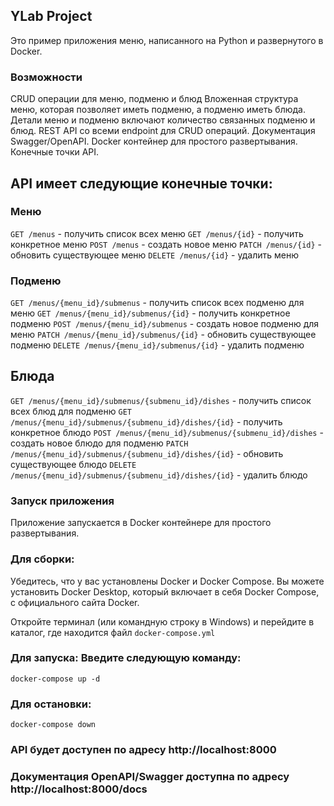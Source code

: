 ## YLab Project

Это пример приложения меню, написанного на Python и развернутого в Docker.

### Возможности
CRUD операции для меню, подменю и блюд
Вложенная структура меню, которая позволяет иметь подменю, а подменю иметь блюда.
Детали меню и подменю включают количество связанных подменю и блюд.
REST API со всеми endpoint для CRUD операций.
Документация Swagger/OpenAPI.
Docker контейнер для простого развертывания.
Конечные точки API.

## API имеет следующие конечные точки:

### Меню

`GET /menus` - получить список всех меню
`GET /menus/{id}` - получить конкретное меню
`POST /menus` - создать новое меню
`PATCH /menus/{id}` - обновить существующее меню
`DELETE /menus/{id}` - удалить меню

### Подменю

`GET /menus/{menu_id}/submenus` - получить список всех подменю для меню
`GET /menus/{menu_id}/submenus/{id}` - получить конкретное подменю
`POST /menus/{menu_id}/submenus` - создать новое подменю для меню
`PATCH /menus/{menu_id}/submenus/{id}` - обновить существующее подменю
`DELETE /menus/{menu_id}/submenus/{id}` - удалить подменю

## Блюда

`GET /menus/{menu_id}/submenus/{submenu_id}/dishes` - получить список всех блюд для подменю
`GET /menus/{menu_id}/submenus/{submenu_id}/dishes/{id}` - получить конкретное блюдо
`POST /menus/{menu_id}/submenus/{submenu_id}/dishes` - создать новое блюдо для подменю
`PATCH /menus/{menu_id}/submenus/{submenu_id}/dishes/{id}` - обновить существующее блюдо
`DELETE /menus/{menu_id}/submenus/{submenu_id}/dishes/{id}` - удалить блюдо

### Запуск приложения
Приложение запускается в Docker контейнере для простого развертывания.

### Для сборки:
Убедитесь, что у вас установлены Docker и Docker Compose. Вы можете установить Docker Desktop, который включает в себя Docker Compose, с официального сайта Docker.

Откройте терминал (или командную строку в Windows) и перейдите в каталог, где находится файл `docker-compose.yml`

### Для запуска: Введите следующую команду:

`docker-compose up -d`

### Для остановки:

`docker-compose down`

### API будет доступен по адресу http://localhost:8000

### Документация OpenAPI/Swagger доступна по адресу http://localhost:8000/docs
